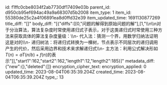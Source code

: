 id: f1ffc0cbe8034f2ab7730df17409e03b
parent_id: d950cb95ef694ac49a9a68307d5b2008
item_type: 1
item_id: 55380de25c2a4f06891ea8d0ffd32e39
item_updated_time: 1691130877269
title_diff: "[]"
body_diff: "[{\"diffs\":[[0,\"问题的解得到原始问题的解\"],[1,\"\\\n\\\n对于分治算法，算法复杂度时常使用递归式子表示，对于这类递归式时常使用三种方法来获取具体的算法复杂度量级：\\\n- 代入法：猜测一个界，用数学归纳法证明这是对的\\\n- 递归树法：将递归式转换为一棵树，节点表示不同层次的递归调用产生的代价，然后采用边界和技术来求解递归式\\\n- 主方法：利用公式解决形如$T(n) = aT(n/b) + f(n)$的表示\"]],\"start1\":162,\"start2\":162,\"length1\":12,\"length2\":185}]"
metadata_diff: {"new":{},"deleted":[]}
encryption_cipher_text: 
encryption_applied: 0
updated_time: 2023-08-04T06:35:39.204Z
created_time: 2023-08-04T06:35:39.204Z
type_: 13